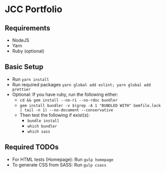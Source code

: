 # JCC Portfolio

## Requirements
- NodeJS
- Yarn
- Ruby (optional)

## Basic Setup
- Run `yarn install` 
- Run required packages `yarn global add eslint; yarn global add prettier`
- Optional: If you have ruby, run the following either: 
	- `cd && gem install --no-ri --no-rdoc bundler`
	- `gem install bundler -v $(grep -A 1 "BUNDLED WITH" Gemfile.lock | tail -n 1) --no-document --conservative`
	- Then test the following if exist(s): 
		- `bundle install`
		- `which bundler`
		- `which sass`

## Required TODOs
- For HTML tests (Homepage): Run `gulp homepage`
- To generate CSS from SASS: Run `gulp csass`
